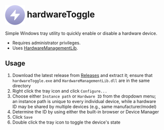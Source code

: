 # <img src="Resources/AppIcon.svg" height="64" valign="middle" /> hardwareToggle
Simple Windows tray utility to quickly enable or disable a hardware device.
* Requires administrator privileges.
* Uses [HardwareManagementLib](https://github.com/EncryptedCurse/HardwareManagementLib).

## Usage
1. Download the latest release from [Releases](https://github.com/EncryptedCurse/hardwareToggle/releases) and extract it; ensure that `hardwareToggle.exe` and `HardwareManagementLib.dll` are in the same directory
2. Right click the tray icon and click `Configure...`
3. Choose either `Instance path` or `Hardware ID` from the dropdown menu; an instance path is unique to every individual device, while a hardware ID may be shared by multiple devices (e.g., same manufacturer/model)
4. Determine the ID by using either the built-in browser or Device Manager
5. Click `Save`
6. Double click the tray icon to toggle the device's state
